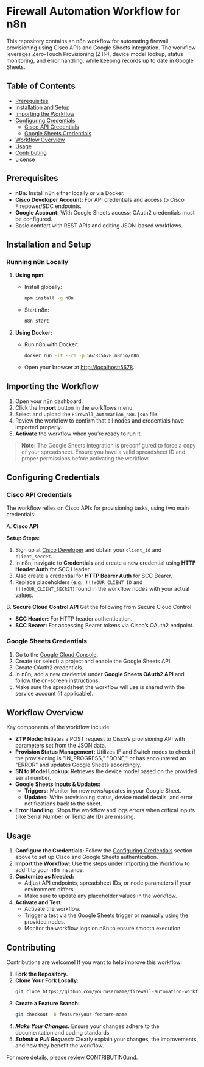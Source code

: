 # Firewall Automation Workflow for n8n

This repository contains an n8n workflow for automating firewall provisioning using Cisco APIs and Google Sheets integration. The workflow leverages Zero-Touch Provisioning (ZTP), device model lookup, status monitoring, and error handling, while keeping records up to date in Google Sheets.

## Table of Contents

- [Prerequisites](#prerequisites)
- [Installation and Setup](#installation-and-setup)
- [Importing the Workflow](#importing-the-workflow)
- [Configuring Credentials](#configuring-credentials)
  - [Cisco API Credentials](#cisco-api-credentials)
  - [Google Sheets Credentials](#google-sheets-credentials)
- [Workflow Overview](#workflow-overview)
- [Usage](#usage)
- [Contributing](#contributing)
- [License](#license)

## Prerequisites

- **n8n:** Install n8n either locally or via Docker.
- **Cisco Developer Account:** For API credentials and access to Cisco Firepower/SDC endpoints.
- **Google Account:** With Google Sheets access; OAuth2 credentials must be configured.
- Basic comfort with REST APIs and editing JSON-based workflows.

## Installation and Setup

### Running n8n Locally

1. **Using npm:**
   - Install globally:
     ```bash
     npm install -g n8n
     ```
   - Start n8n:
     ```bash
     n8n start
     ```

2. **Using Docker:**
   - Run n8n with Docker:
     ```bash
     docker run -it --rm -p 5678:5678 n8nio/n8n
     ```
   - Open your browser at [http://localhost:5678](http://localhost:5678).

## Importing the Workflow

1. Open your n8n dashboard.
2. Click the **Import** button in the workflows menu.
3. Select and upload the `Firewall_Automation_n8n.json` file.
4. Review the workflow to confirm that all nodes and credentials have imported properly.
5. **Activate** the workflow when you’re ready to run it.

> **Note:** The Google Sheets integration is preconfigured to force a copy of your spreadsheet. Ensure you have a valid spreadsheet ID and proper permissions before activating the workflow.

## Configuring Credentials

### Cisco API Credentials

The workflow relies on Cisco APIs for provisioning tasks, using two main credentials:

A. **Cisco API**

**Setup Steps:**

1. Sign up at [Cisco Developer](https://developer.cisco.com/) and obtain your `client_id` and `client_secret`.
2. In n8n, navigate to **Credentials** and create a new credential using **HTTP Header Auth** for SCC Header.
3. Also create a credential for **HTTP Bearer Auth** for SCC Bearer.
4. Replace placeholders (e.g., `!!!YOUR_CLIENT_ID` and `!!!YOUR_CLIENT_SECRET`) found in the workflow nodes with your actual values.

B. **Secure Cloud Control API**
Get the following from Secure Cloud Control
- **SCC Header:** For HTTP header authentication.
- **SCC Bearer:** For accessing Bearer tokens via Cisco’s OAuth2 endpoint.

### Google Sheets Credentials

1. Go to the [Google Cloud Console](https://console.cloud.google.com/).
2. Create (or select) a project and enable the Google Sheets API.
3. Create OAuth2 credentials.
4. In n8n, add a new credential under **Google Sheets OAuth2 API** and follow the on-screen instructions.
5. Make sure the spreadsheet the workflow will use is shared with the service account (if applicable).

## Workflow Overview

Key components of the workflow include:

- **ZTP Node:** Initiates a POST request to Cisco’s provisioning API with parameters set from the JSON data.
- **Provision Status Management:** Utilizes IF and Switch nodes to check if the provisioning is "IN_PROGRESS," "DONE," or has encountered an "ERROR" and updates Google Sheets accordingly.
- **SN to Model Lookup:** Retrieves the device model based on the provided serial number.
- **Google Sheets Inputs & Updates:**
  - **Triggers:** Monitor for new rows/updates in your Google Sheet.
  - **Updates:** Write provisioning status, device model details, and error notifications back to the sheet.
- **Error Handling:** Stops the workflow and logs errors when critical inputs (like Serial Number or Template ID) are missing.

## Usage

1. **Configure the Credentials:** Follow the [Configuring Credentials](#configuring-credentials) section above to set up Cisco and Google Sheets authentication.
2. **Import the Workflow:** Use the steps under [Importing the Workflow](#importing-the-workflow) to add it to your n8n instance.
3. **Customize as Needed:**
   - Adjust API endpoints, spreadsheet IDs, or node parameters if your environment differs.
   - Make sure to update any placeholder values in the workflow.
4. **Activate and Test:**
   - Activate the workflow.
   - Trigger a test via the Google Sheets trigger or manually using the provided nodes.
   - Monitor the workflow logs on n8n to ensure smooth execution.

## Contributing

Contributions are welcome! If you want to help improve this workflow:

1. **Fork the Repository.**
2. **Clone Your Fork Locally:**
   ```bash
   git clone https://github.com/yourusername/firewall-automation-workflow.git
   ```
3. **Create a Feature Branch:**
   ```bash
   git checkout -b feature/your-feature-name
   ```
4. ***Make Your Changes:*** Ensure your changes adhere to the documentation and coding standards.
5. ***Submit a Pull Request:*** Clearly explain your changes, the improvements, and how they benefit the workflow.

For more details, please review CONTRIBUTING.md.
